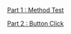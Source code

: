 [Part 1 : Method Test](https://benevolent-croissant-a588a0.netlify.app/methodtest.html)

[Part 2 : Button Click](https://benevolent-croissant-a588a0.netlify.app/webcomponent.html)